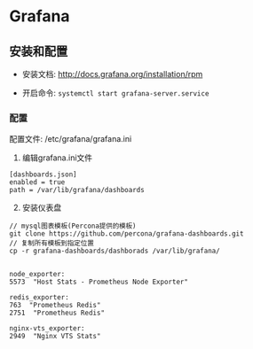 # Grafana

## 安装和配置 

+ 安装文档: <http://docs.grafana.org/installation/rpm>

+ 开启命令: `systemctl start grafana-server.service`

### 配置

配置文件: /etc/grafana/grafana.ini

1. 编辑grafana.ini文件
```
[dashboards.json]
enabled = true
path = /var/lib/grafana/dashboards
```

2. 安装仪表盘
```
// mysql图表模板(Percona提供的模板)
git clone https://github.com/percona/grafana-dashboards.git
// 复制所有模板到指定位置
cp -r grafana-dashboards/dashborads /var/lib/grafana/


node_exporter: 
5573  "Host Stats - Prometheus Node Exporter"

redis_exporter: 
763  "Prometheus Redis"
2751  "Prometheus Redis"

nginx-vts_exporter:
2949  "Nginx VTS Stats"
```
